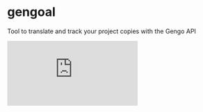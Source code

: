 gengoal
=======

Tool to translate and track your project copies with the Gengo API

![](https://www.websequencediagrams.com/index.php?png=mscoJ8K9H)
